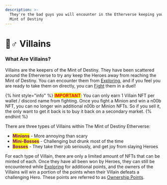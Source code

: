 ```yaml
---
description: >-
  They're the bad guys you will encounter in the Etherverse keeping you from the
  Mint of Destiny
---
```


# 🦹♂ Villains

### What Are Villains?

Villains are the keepers of the Mint of Destiny. They have been scattered around the Etherverse to try any keep the Heroes away from reaching the Mint of Destiny. You can encounter them from [Exploring](../../discord-bot/explore.md), and if you feel you are ready to take them on directly, you can [Fight](../../gameplay/fighting.md) them in a duel!

{% hint style="info" %}
<mark style="color:red;">**IMPORTANT**</mark>: You can only earn 1 Villain NFT per wallet / discord name from fighting. Once you fight a Minion and win a n00b NFT, you can no longer win additional n00b or Minion NFTs. So if you sell it, the only want to get it back is to buy it back on a secondary market.
{% endhint %}

There are three types of Villains within The Mint of Destiny Etherverse:

* <mark style="color:purple;">**Minions**</mark> - More annoying than scary
* <mark style="color:purple;">**Mini-Bosses**</mark> - Challenging but drunk most of the time
* <mark style="color:purple;">**Bosses**</mark> - They take their job seriously, and get joy from slaying Heroes

For each type of Villain, there are only a limited amount of NFTs that can be minted of each. Once they have all been won by Heroes, they can still be encountered while [Exploring](../../gameplay/earning-rupeez/) for additional points, and the owners of the Villains will win a portion of the points when their Villain defeats a challenging Hero. These points are referred to as [Ownership Points](../../gameplay/earning-rupeez/).
